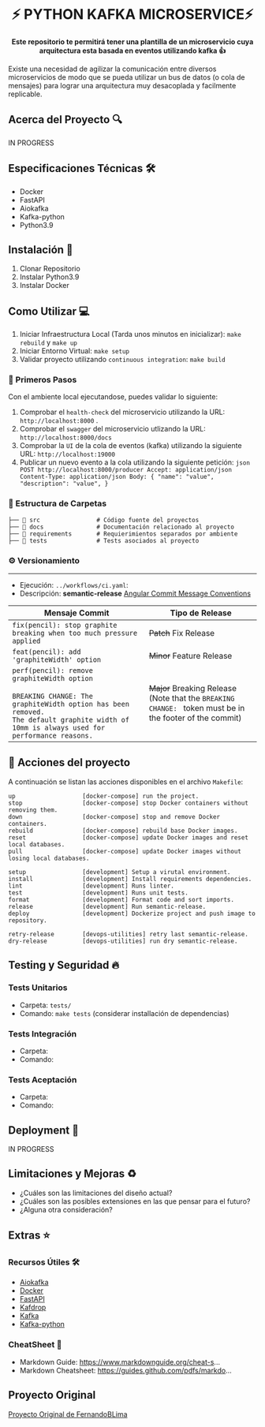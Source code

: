 <div align="center">
  <h1 align="center">
    ⚡️ PYTHON KAFKA MICROSERVICE⚡️
  </h1>

  <strong>Este repositorio te permitirá tener una plantilla de un microservicio cuya arquitectura esta basada en eventos utilizando kafka 👍</strong>
</div>


Existe una necesidad de agilizar la comunicación entre diversos microservicios de modo que se pueda utilizar un bus de datos (o cola de mensajes) para lograr una arquitectura muy desacoplada y facilmente replicable.


## Acerca del Proyecto 🔍
IN PROGRESS
## Especificaciones Técnicas 🛠️
- Docker
- FastAPI
- Aiokafka
- Kafka-python
- Python3.9
## Instalación 🚀
1. Clonar Repositorio
2. Instalar Python3.9
3. Instalar Docker

## Como Utilizar 💻
1. Iniciar Infraestructura Local (Tarda unos minutos en inicializar): `make rebuild` y `make up`
2. Iniciar Entorno Virtual: `make setup`
3. Validar proyecto utilizando `continuous integration`: `make build`

### 🚶 Primeros Pasos
Con el ambiente local ejecutandose, puedes validar lo siguiente:
  1. Comprobar el `health-check` del microservicio utilizando la URL: `http://localhost:8000` .
  2. Comprobar el `swagger` del microservicio utlizando la URL: `http://localhost:8000/docs`
  3. Comprobar la `UI` de la cola de eventos (kafka) utilizando la siguiente URL: `http://localhost:19000`
  4. Publicar un nuevo evento a la cola utilizando la siguiente petición:
    ```
    json
    POST http://localhost:8000/producer
    Accept: application/json
    Content-Type: application/json
    Body:
    {
        "name": "value",
        "description": "value",
    }
    ``` 

### 📂  Estructura de Carpetas
```
├── 📁 src                # Código fuente del proyectos
├── 📁 docs               # Documentación relacionado al proyecto
├── 📁 requirements       # Requierimientos separados por ambiente
├── 📁 tests              # Tests asociados al proyecto
```
### ⚙️ Versionamiento
---
- Ejecución: `../workflows/ci.yaml`: 
- Descripción: **semantic-release** [Angular Commit Message Conventions](https://github.com/angular/angular/blob/master/CONTRIBUTING.md#-commit-message-format) 
  
| Mensaje Commit                                                                                                                                                                                   | Tipo de Release                                                                                                 |
| ------------------------------------------------------------------------------------------------------------------------------------------------------------------------------------------------ | --------------------------------------------------------------------------------------------------------------- |
| `fix(pencil): stop graphite breaking when too much pressure applied`                                                                                                                             | ~~Patch~~ Fix Release                                                                                           |
| `feat(pencil): add 'graphiteWidth' option`                                                                                                                                                       | ~~Minor~~ Feature Release                                                                                       |
| `perf(pencil): remove graphiteWidth option`<br><br>`BREAKING CHANGE: The graphiteWidth option has been removed.`<br>`The default graphite width of 10mm is always used for performance reasons.` | ~~Major~~ Breaking Release <br /> (Note that the `BREAKING CHANGE: ` token must be in the footer of the commit) |

## 🌚 Acciones del proyecto
A continuación se listan las acciones disponibles en el archivo `Makefile`:
```
up                   [docker-compose] run the project.
stop                 [docker-compose] stop Docker containers without removing them.
down                 [docker-compose] stop and remove Docker containers.
rebuild              [docker-compose] rebuild base Docker images.
reset                [docker-compose] update Docker images and reset local databases.
pull                 [docker-compose] update Docker images without losing local databases.

setup                [development] Setup a virutal environment.
install              [development] Install requirements dependencies.
lint                 [development] Runs linter.
test                 [development] Runs unit tests.
format               [development] Format code and sort imports.
release              [development] Run semantic-release.
deploy               [development] Dockerize project and push image to repository.

retry-release        [devops-utilities] retry last semantic-release.
dry-release          [devops-utilities] run dry semantic-release.
```
## Testing y Seguridad 🔥
### Tests Unitarios
- Carpeta: `tests/`
- Comando: `make tests` (considerar installación de dependencias)
### Tests Integración
- Carpeta: 
- Comando: 
### Tests Aceptación 
- Carpeta: 
- Comando:
## Deployment 🐳
IN PROGRESS

## Limitaciones y Mejoras ♻️
- ¿Cuáles son las limitaciones del diseño actual?
- ¿Cuáles son las posibles extensiones en las que pensar para el futuro?
- ¿Alguna otra consideración?

## Extras ⭐️
### Recursos Útiles 🛠
- [Aiokafka](https://aiokafka.readthedocs.io/en/stable/ka)
- [Docker](https://docs.docker.com/get-started/overview/)
- [FastAPI](https://fastapi.tiangolo.com)
- [Kafdrop](https://github.com/obsidiandynamics/kafdrop)
- [Kafka](https://kafka.apache.org)
- [Kafka-python](https://kafka-python.readthedocs.io/en/master/)
### CheatSheet 🤯
- Markdown Guide: https://www.markdownguide.org/cheat-s...
- Markdown Cheatsheet: https://guides.github.com/pdfs/markdo...

## Proyecto Original 
[Proyecto Original de FernandoBLima](https://github.com/FernandoBLima/python-kafka-docker)

